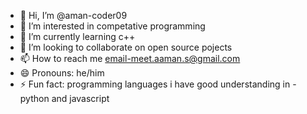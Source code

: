 - 👋 Hi, I’m @aman-coder09
- 👀 I’m interested in competative programming
- 🌱 I’m currently learning c++
- 💞️ I’m looking to collaborate on open source pojects
- 📫 How to reach me email-meet.aaman.s@gmail.com
- 😄 Pronouns: he/him
- ⚡ Fun fact: programming languages i have good understanding in - python  and javascript

<!---
aman-coder09/aman-coder09 is a ✨ special ✨ repository because its `README.md` (this file) appears on your GitHub profile.
You can click the Preview link to take a look at your changes.
--->
